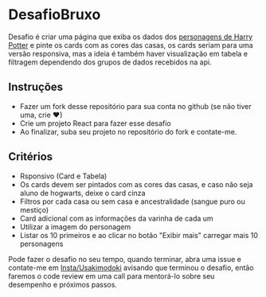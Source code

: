 # DesafioBruxo


Desafio é criar uma página que exiba os dados dos [personagens de Harry Potter](https://hp-api.onrender.com/api/characters) e pinte os cards com as cores das casas, os cards seriam para uma versão responsiva, mas a ideia é também haver visualização em tabela e filtragem dependendo dos grupos de dados recebidos na api.

## Instruções
- Fazer um fork desse repositório para sua conta no github (se não tiver uma, crie  ❤)
- Crie um projeto React para fazer esse desafio
- Ao finalizar, suba seu projeto no repositório do fork e contate-me.

## Critérios
- Rsponsivo (Card e Tabela)
- Os cards devem ser pintados com as cores das casas, e caso não seja aluno de hogwarts, deixe o card cinza
- Filtros por cada casa ou sem casa e ancestralidade (sangue puro ou mestiço)
- Card adicional com as informações da varinha de cada um
- Utilizar a imagem do personagem
- Listar os 10 primeiros e ao clicar no botão "Exibir mais" carregar mais 10 personagens

Pode fazer o desafio no seu tempo, quando terminar, abra uma issue e contate-me em [Insta/Usakimodoki](https://www.instagram.com/usakimodoki/?hl=pt-br) avisando que terminou o desafio, então faremos o code review em uma call para mentorá-lo sobre seu desempenho e próximos passos.
